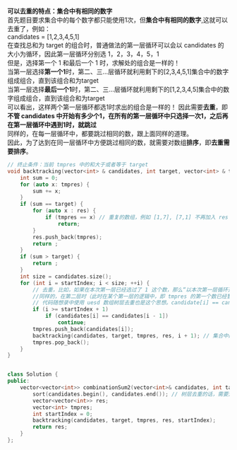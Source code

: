 **可以去重的特点：集合中有相同的数字**  
首先题目要求集合中的每个数字都只能使用1次，但**集合中有相同的数字**,这就可以去重了，例如：  
candidates = \[1,2,3,4,5,1]  
在查找总和为 target 的组合时，普通做法的第一层循环可以会以 candidates 的大小为循环，因此第一层循环分别选 1，2，3，4，5，1  
但是，选择第一个 1 和最后一个 1 时，求解处的组合是一样的！  
当第一层选择**第一个1**时，第二、三...层循环就利用剩下的\[2,3,4,5,1]集合中的数字组成组合，直到该组合和为target  
当第一层选择**最后一个1**时，第二、三...层循环就利用剩下的\[1,2,3,4,5]集合中的数字组成组合，直到该组合和为target  
可以看出，这样两个第一层循环都选1时求出的组合是一样的！
因此需要**去重**，即**不管 candidates 中开始有多少个1，在所有的第一层循环中只选择一次1，之后再在第一层循环中遇到1时，就跳过**  
同样的，在每一层循环中，都要跳过相同的数，跟上面同样的道理。  
因此，为了达到在同一层循环中方便跳过相同的数，就需要对数组**排序**，即**去重需要排序**。  
```cpp
// 终止条件：当前 tmpres 中的和大于或者等于 target
void backtracking(vector<int> & candidates, int target, vector<int> & tmpres, vector<vector<int>> & res, int startIndex) {
    int sum = 0;
    for (auto x: tmpres) {
        sum += x;
    }
    if (sum == target) {
        for (auto x : res) {
            if (tmpres == x) // 重复的数组，例如 [1,7], [7,1] 不再加入 res 中
                return; 
        }
        res.push_back(tmpres);
        return ;
    }
    if (sum > target) {
        return ;
    }
    int size = candidates.size();
    for (int i = startIndex; i < size; ++i) {
        // 去重，比如，如果在本次第一层已经选过了 1 这个数，那么“以本次第一层循环开头的循环过程中）所有以 1 开头的答案都已经找出来了，那么在之后的第一层循环中，就不能再选 1 了（注意，此时答案数组中是允许重复的，比如1123这个结果，但这个结果中第一个 1 是在第一层循环里选的，第二个1不是在第一层循环中选的.即，如果某个第一层循环选了一个 1，那么后面所有的第一层循环中，就不选 1 了）。
        //同样的，在第二层时（此时在某个第一层的逻辑中，即 tmpres 的第一个数已经暂时确定了，假如是 i），如果已经选过了 2 这个数，此时 tmpres 为 [i,2]，那么“在本次以 i 为第一层循环， 2 为第二次循环主导的循环过程中”所有以 [i,2] 开头的结果已经都找出来了，那么在以 i 为第一层循环的循环过程中，之后的第二层循环就不再选 2 了。
        // 代码随想录中使用 uesd 数组树层去重也是这个思想。candidate[i] == candidate[i - 1] （假如为值x）说明本层中遇到前后两个一样的数 x 了，而 used[i-1] == false 说明目前的 candidate[i] 已经不是本层第一个使用的 x 了（candidate[i-1]或者更之前的才是第一个），那么就不用再在本层选这个 x 了。而如果 used[i-1] == true，说明这不是同一层使用的 x，而是同一树枝中使用的 x（因为这个 used 数组也是会回溯的，从第一个第一层循环到第二个第一层循环之间，所有的 used 数组中的数都被置 false。只有同一树枝中使用的 x，used 数组中还没回溯结束将 used 置为 false。
        if (i >= startIndex + 1) 
            if (candidates[i] == candidates[i - 1])
                continue;
        tmpres.push_back(candidates[i]);
        backtracking(candidates, target, tmpres, res, i + 1); // 集合中的每个数只能使用一次，因此是 i + 1
        tmpres.pop_back();
    }
}


class Solution {
public:
    vector<vector<int>> combinationSum2(vector<int>& candidates, int target) {
        sort(candidates.begin(), candidates.end()); // 树层去重的话，需要对数组排序
        vector<vector<int>> res;
        vector<int> tmpres;
        int startIndex = 0;
        backtracking(candidates, target, tmpres, res, startIndex);
        return res;
    }
};
```
